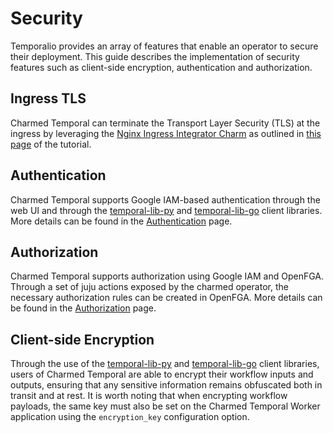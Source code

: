 # Security

Temporalio provides an array of features that enable an operator to secure their
deployment. This guide describes the implementation of security features such as
client-side encryption, authentication and authorization.

## Ingress TLS

Charmed Temporal can terminate the Transport Layer Security (TLS) at the ingress
by leveraging the
[Nginx Ingress Integrator Charm](https://charmhub.io/nginx-ingress-integrator)
as outlined in
[this page](https://charmhub.io/temporal-k8s/docs/t-deploy-ingress) of the
tutorial.

## Authentication

Charmed Temporal supports Google IAM-based authentication through the web UI and
through the [temporal-lib-py](https://github.com/canonical/temporal-lib-py) and
[temporal-lib-go](https://github.com/canonical/temporal-lib-go) client
libraries. More details can be found in the
[Authentication](https://charmhub.io/temporal-k8s/docs/h-authentication) page.

## Authorization

Charmed Temporal supports authorization using Google IAM and OpenFGA. Through a
set of juju actions exposed by the charmed operator, the necessary authorization
rules can be created in OpenFGA. More details can be found in the
[Authorization](https://charmhub.io/temporal-k8s/docs/h-authorization) page.

## Client-side Encryption

Through the use of the
[temporal-lib-py](https://github.com/canonical/temporal-lib-py) and
[temporal-lib-go](https://github.com/canonical/temporal-lib-go) client
libraries, users of Charmed Temporal are able to encrypt their workflow inputs
and outputs, ensuring that any sensitive information remains obfuscated both in
transit and at rest. It is worth noting that when encrypting workflow payloads,
the same key must also be set on the Charmed Temporal Worker application using
the `encryption_key` configuration option.
